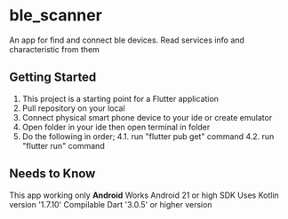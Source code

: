 # ble_scanner

An app for find and connect ble devices. Read services info and characteristic from them

## Getting Started

1. This project is a starting point for a Flutter application
2. Pull repository on your local
3. Connect physical smart phone device to your ide or create emulator
4. Open folder in your ide then open terminal in folder
5. Do the following in order;
   4.1. run "flutter pub get" command
   4.2. run "flutter run" command

## Needs to Know

 This app working only **Android**
 Works Android 21 or high SDK
 Uses Kotlin version '1.7.10'
 Compilable Dart '3.0.5' or higher version
